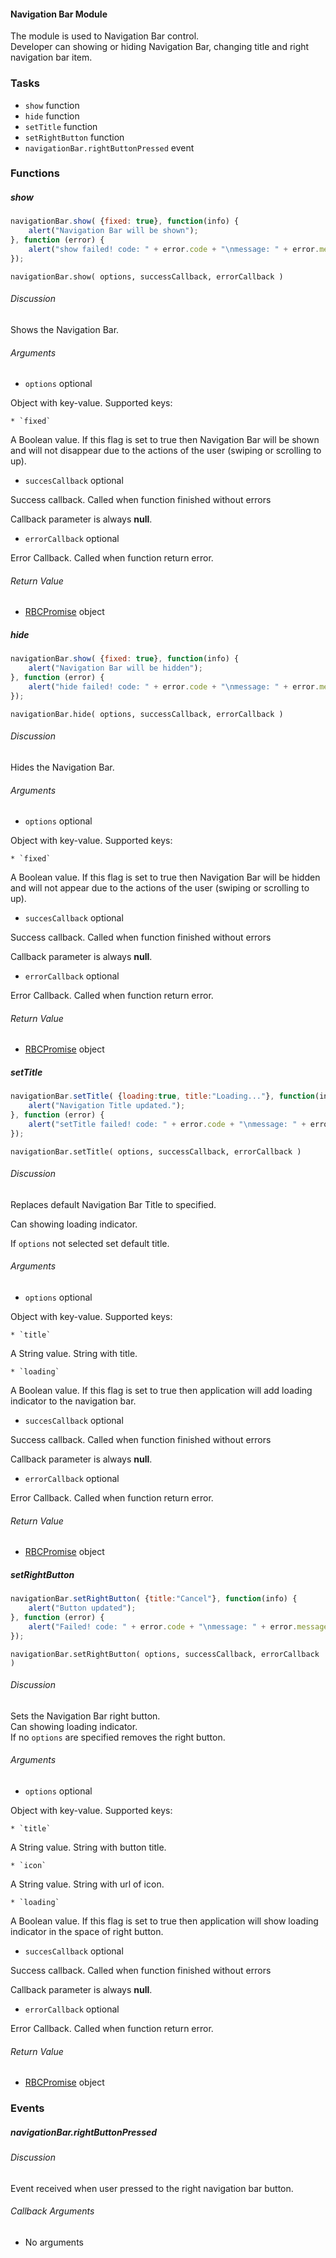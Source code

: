 #### Navigation Bar Module

The module is used to Navigation Bar control.  
Developer can showing or hiding Navigation Bar, changing title and right navigation bar item.

### Tasks

  * `show` function
  * `hide` function
  * `setTitle` function
  * `setRightButton` function
  * `navigationBar.rightButtonPressed` event

### Functions

##### show

```javascript
navigationBar.show( {fixed: true}, function(info) {  
    alert("Navigation Bar will be shown");  
}, function (error) {  
    alert("show failed! code: " + error.code + "\nmessage: " + error.message);  
});
```

`navigationBar.show( options, successCallback, errorCallback )`

###### Discussion

Shows the Navigation Bar.

###### Arguments

  * `options` optional

Object with key-value. Supported keys:

    * `fixed`

A Boolean value. If this flag is set to true then Navigation Bar will be shown and will not disappear due to the actions of the user (swiping or scrolling to up).

  * `succesCallback` optional

Success callback. Called when function finished without errors

Callback parameter is always **null**.

  * `errorCallback` optional

Error Callback. Called when function return error.

###### Return Value

  * [RBCPromise](#kernel-promise) object

##### hide

```javascript
navigationBar.show( {fixed: true}, function(info) {  
    alert("Navigation Bar will be hidden");  
}, function (error) {  
    alert("hide failed! code: " + error.code + "\nmessage: " + error.message);  
});
```

`navigationBar.hide( options, successCallback, errorCallback )`

###### Discussion

Hides the Navigation Bar.

###### Arguments

  * `options` optional

Object with key-value. Supported keys:

    * `fixed`

A Boolean value. If this flag is set to true then Navigation Bar will be
hidden and will not appear due to the actions of the user (swiping or
scrolling to up).

  * `succesCallback` optional

Success callback. Called when function finished without errors

Callback parameter is always **null**.

  * `errorCallback` optional

Error Callback. Called when function return error.

###### Return Value

  * [RBCPromise](#kernel-promise) object

##### setTitle

```javascript
navigationBar.setTitle( {loading:true, title:"Loading..."}, function(info) {  
    alert("Navigation Title updated.");  
}, function (error) {  
    alert("setTitle failed! code: " + error.code + "\nmessage: " + error.message);  
});
```

`navigationBar.setTitle( options, successCallback, errorCallback )`

###### Discussion

Replaces default Navigation Bar Title to specified.  

Can showing loading indicator.  

If `options` not selected set default title.

###### Arguments

  * `options` optional

Object with key-value. Supported keys:

    * `title`

A String value. String with title.

    * `loading`

A Boolean value. If this flag is set to true then application will add loading
indicator to the navigation bar.

  * `succesCallback` optional

Success callback. Called when function finished without errors

Callback parameter is always **null**.

  * `errorCallback` optional

Error Callback. Called when function return error.

###### Return Value

  * [RBCPromise](#kernel-promise) object

##### setRightButton

```javascript
navigationBar.setRightButton( {title:"Cancel"}, function(info) {  
    alert("Button updated");  
}, function (error) {  
    alert("Failed! code: " + error.code + "\nmessage: " + error.message);  
});
```

`navigationBar.setRightButton( options, successCallback, errorCallback )`

###### Discussion

Sets the Navigation Bar right button.  
Can showing loading indicator.  
If no `options` are specified removes the right button.

###### Arguments

  * `options` optional

Object with key-value. Supported keys:

    * `title`

A String value. String with button title.

    * `icon`

A String value. String with url of icon.

    * `loading`

A Boolean value. If this flag is set to true then application will show
loading indicator in the space of right button.

  * `succesCallback` optional

Success callback. Called when function finished without errors

Callback parameter is always **null**.

  * `errorCallback` optional

Error Callback. Called when function return error.

###### Return Value

  * [RBCPromise](#kernel-promise) object

### Events

##### navigationBar.rightButtonPressed

###### Discussion

Event received when user pressed to the right navigation bar button.

###### Callback Arguments

  * No arguments